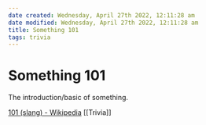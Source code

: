 ```yaml
---
date created: Wednesday, April 27th 2022, 12:11:28 am
date modified: Wednesday, April 27th 2022, 12:11:28 am
title: Something 101
tags: trivia
---
```

# Something 101
The introduction/basic of something. 

[101 (slang) - Wikipedia](https://en.wikipedia.org/wiki/101_(slang))
[[Trivia]]
